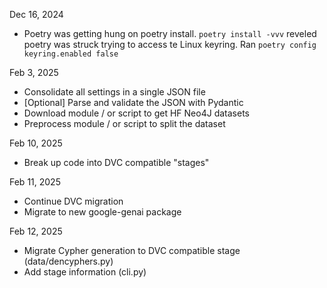 Dec 16, 2024
- Poetry was getting hung on poetry install. `poetry install -vvv` reveled poetry was struck trying to access te Linux keyring. Ran `poetry config keyring.enabled false`

Feb 3, 2025
- Consolidate all settings in a single JSON file 
- [Optional] Parse and validate the JSON with Pydantic
- Download module / or script to get HF Neo4J datasets
- Preprocess module / or script to split the dataset

Feb 10, 2025
- Break up code into DVC compatible "stages"

Feb 11, 2025
- Continue DVC migration
- Migrate to new google-genai package

Feb 12, 2025
- Migrate Cypher generation to DVC compatible stage (data/dencyphers.py)
- Add stage information (cli.py)